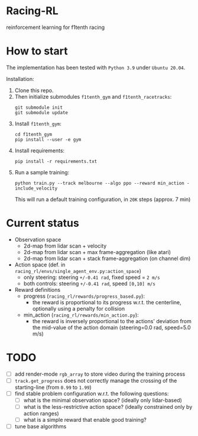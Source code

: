 # Racing-RL
reinforcement learning for f1tenth racing

# How to start
The implementation has been tested with `Python 3.9` under `Ubuntu 20.04`.

Installation:
1. Clone this repo.
2. Then initialize submodules `f1tenth_gym` and `f1tenth_racetracks`:
    ```
    git submodule init
    git submodule update
    ```
3. Install `f1tenth_gym`:
   ```
   cd f1tenth_gym
   pip install --user -e gym
   ```
4. Install requirements:
   ```
   pip install -r requirements.txt
   ```
5. Run a sample training:
    ```
    python train.py --track melbourne --algo ppo --reward min_action -include_velocity
    ```
   This will run a default training configuration, in `20K` steps (approx. 7 min)
   
# Current status
- Observation space
  - 2d-map from lidar scan + velocity
  - 2d-map from lidar scan + max frame-aggregation (like atari)
  - 2d-map from lidar scan + stack frame-aggregation (on channel dim)
- Action space (def. in `racing_rl/envs/single_agent_env.py:action_space`)
  - only steering: steering `+/-0.41 rad`, fixed speed = `2 m/s`
  - both controls: steering `+/-0.41 rad`, speed `[0,10] m/s`
- Reward definitions
  - progress (`racing_rl/rewards/progress_based.py`): 
    - the reward is proportional to its progress w.r.t. the centerline, optionally using a penalty for collision   
  - min_action (`racing_rl/rewards/min_action.py`): 
    - the reward is inversely proportional to the actions' deviation from the mid-value of the action domain (steering=0.0 rad, speed=5.0 m/s)

# TODO
- [ ] add render-mode `rgb_array` to store video during the training process
- [ ] `track.get_progress` does not correctly manage the crossing of the starting-line (from `0.99` to `1.99`)
- [ ] find stable problem configuration w.r.t. the following questions:
  - [ ] what is the minimal observation space? (ideally only lidar-based)
  - [ ] what is the less-restrictive action space? (ideally constrained only by action ranges)
  - [ ] what is a simple reward that enable good training?
- [ ] tune base algorithms